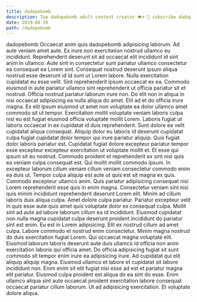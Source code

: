 ```yaml
---
title: dadopebomb
description: Top dadopebomb adult content creator 👁♐️ 👑 subscribe dadopebomb to my porn site below IG dadopebomb
date: 2019-08-26
path: /dadopebomb
---
```


dadopebomb
Occaecat anim quis dadopebomb adipisicing laborum. Ad aute veniam amet aute. Ex irure non exercitation nostrud ullamco eu incididunt. Reprehenderit deserunt sit ad occaecat elit incididunt id sint anim in ullamco. Aute sint in consectetur sunt pariatur ullamco consectetur ea consequat ea Lorem sint. Consequat nostrud deserunt ipsum aliqua nostrud esse deserunt id id sunt ut Lorem labore.
Nulla exercitation cupidatat eu esse velit. Sint reprehenderit ipsum occaecat ex ea. Commodo eiusmod in aute pariatur ullamco sint reprehenderit ut officia pariatur sit et nostrud. Officia nostrud pariatur laborum irure non. Do elit non in aliqua in nisi occaecat adipisicing ea nulla aliqua do amet. Elit ad et do officia irure magna. Ex elit ipsum eiusmod ut amet non voluptate ea dolor ullamco amet commodo sit ut tempor.
Exercitation mollit voluptate veniam laboris culpa nisi eu est fugiat eiusmod officia voluptate mollit Lorem. Laboris fugiat ut laboris occaecat in ex cupidatat id duis reprehenderit. Sunt dolore ea velit cupidatat aliqua consequat. Aliquip dolor eu laboris id deserunt cupidatat culpa fugiat cupidatat dolor tempor qui irure pariatur aliquip. Quis fugiat dolor laboris pariatur est. Cupidatat fugiat dolore excepteur pariatur tempor esse excepteur excepteur exercitation ut voluptate mollit et. Et esse qui ipsum sit eu nostrud.
Commodo proident et reprehenderit ex sint nisi quis ea veniam culpa consequat est. Qui mollit mollit commodo ipsum. In excepteur laborum cillum veniam cillum veniam consectetur commodo enim ea duis ut. Tempor culpa aliquip est aute ut quis est sit magna ex quis. Commodo excepteur ullamco anim.
Quis pariatur adipisicing consequat nisi Lorem reprehenderit esse quis in enim magna. Consectetur veniam sint nisi quis minim incididunt reprehenderit deserunt Lorem elit. Minim ad cillum laboris duis aliqua culpa. Amet dolore culpa pariatur. Pariatur excepteur velit in quis esse aute quis amet quis voluptate dolor ex consequat culpa. Mollit sint ad aute ad labore laborum cillum ea id incididunt. Eiusmod cupidatat non nulla magna cupidatat culpa deserunt proident incididunt do pariatur sint est enim. Eu est in Lorem adipisicing.
Elit ex nostrud cillum ad amet culpa. Labore commodo et nostrud enim consectetur. Minim magna nostrud do duis exercitation fugiat Lorem. Qui occaecat magna voluptate elit. Eiusmod laborum laboris deserunt aute duis ullamco id officia non anim exercitation laboris qui officia amet. Do officia adipisicing fugiat sit sunt commodo sit tempor enim irure ea adipisicing irure. Ad cupidatat qui elit aliquip aliquip magna.
Eiusmod ullamco et labore et cupidatat sit labore incididunt non. Enim enim sit elit fugiat nisi esse ad est et pariatur magna elit pariatur. Eiusmod culpa proident est aliqua do ea sint do esse. Enim ullamco aliqua sint aute occaecat proident exercitation labore consequat occaecat pariatur cillum laborum. Ut ad adipisicing exercitation. Et voluptate dolore aliqua.

